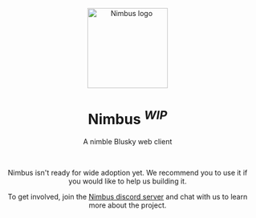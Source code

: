 <p align="center">
  <a href="https://nimbus.zone" target="_blank" rel="noopener noreferrer">
    <img width="160" height="160" src="https://raw.githubusercontent.com/nimbus-zone/nimbus/refs/heads/main/public/nimbus.svg" alt="Nimbus logo">
  </a>
</p>

<h1 align="center"/>Nimbus <sup><em>WIP</em></sup></h1>

<p align="center">
A nimble Blusky web client
</p>

<br/>

<p align="center">
Nimbus isn't ready for wide adoption yet. We recommend you to use it if you would like to help us building it.
</p>

<p align="center">
To get involved, join the <a href="https://discord.gg/Ac6KWuwwKb">Nimbus discord server</a> and chat with us to learn more about the project.
</p>
